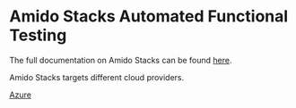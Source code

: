 # Amido Stacks Automated Functional Testing

The full documentation on Amido Stacks can be found [here](https://github.com/amido/stacks-dotnet).

Amido Stacks targets different cloud providers.

[Azure](https://amido.github.io/stacks/docs/workloads/azure/backend/netcore/testing/functional_testing_netcore)